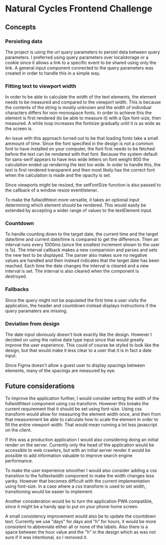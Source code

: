 # Natural Cycles Frontend Challenge

## Concepts

### Persisting data

The project is using the url query parameters to persist data between query parameters. I preferred using query parameters over localstorage or a cookie since it allows a link to a specific event to be shared using only the link. A general input component connected to the query parameters was created in order to handle this in a simple way.

### Fitting text to viewport width

In order to be able to calculate the width of the text elements, the element needs to be measured and compared to the viewport width. This is because the contents of the string is mostly unknown and the width of individual characters differs for non-monospace fonts.
In order to achieve this the element is first rendered (to be able to measure it) with a 0px font-size, then measured. A while loop increases the fontsize gradually until it is as wide as the screen is.

An issue with this approach turned out to be that loading fonts take a small ammount of time. Since the font specified in the design is not a common font to have installed on your computer, the font first needs to be fetched before the text can be rendered with that font. Because the system default for sans-serif appears to have less wide letters on font weight 800 the calculation ended up rendering the text too wide.
In order to handle this, the text is first rendered transparent and then most likely has the correct font when the calculation is made and the opacity is set.

Since viewports might be resized, the setFontSize function is also passed to the callback of a window resize eventlistener.

To make the fullwidthtext more versatile, it takes an optional input determining which element should be rendered. This would easily be extended by accepting a wider range of values to the textElement input.

### Countdown

To handle counting down to the target date, the current time and the target date/time and current date/time is compared to get the difference. Then an interval runs every 1000ms (since the smallest increment shown to the user is 1s). The interval callback makes a new comparision and parses and sets the new text to be displayed. The parser also makes sure no negative values are handled and then instead indicates that the target date has been reached.
Each time the date changes the interval is cleared and a new interval is set. The interval is also cleared when the component is destroyed.

### Fallbacks

Since the query might not be populated the first time a user visits the application, the header and countdown instead displays instructions if the query paramaters are missing.

### Deviation from design

The date input obviously doesn't look exactly like the design. However I decided on using the native date type input since that would greatly improve the user experience. This could of course be styled to look like the design, but that would make it less clear to a user that it is in fact a date input.

Since Figma doesn't allow a guest user to display spacings between elements, many of the spacings are measured by eye.

## Future considerations

To improve the application further, I would consider setting the width of the fullwidthtext component using css transform. However this breaks the current requirement that it should be set using font-size. Using css transform would allow for measuring the element width once, and then from that measurement be able to calculate how to scale the element in order to fill the entire viewport width. That would mean running a lot less javascript on the client.

If this was a production application I would also considering doing an initial render on the server. Currently only the head of the application would be accessible to web crawlers, but with an initial server render it would be possible to add information valuable to improve search engine performance.

To make the user experience smoother I would also consider adding a css transition to the fulltextwidth component to make the width changes less yanky. However that becomes difficult with the current implementation using font-size. In a case where a css transform is used to set width, transitioning would be easier to implement.

Another consideration would be to turn the application PWA compatible, since it might be a handy app to put on your phone home screen.

A small consistency improvement would also be to update the countdown text. Currently we use "days" for days and "h" for hours, it would be more consistent to abbreviate either all or none of the labels. Also there is a space between the hour value and the "h" in the design which as was not sure if it was intentional, so I removed it.
